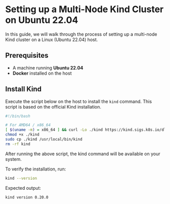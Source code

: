 # Setting up a Multi-Node Kind Cluster on Ubuntu 22.04

In this guide, we will walk through the process of setting up a multi-node Kind cluster on a Linux (Ubuntu 22.04) host.

## Prerequisites

- A machine running **Ubuntu 22.04**
- **Docker** installed on the host

## Install Kind

Execute the script below on the host to install the `kind` command. This script is based on the official Kind installation.

```bash
#!/bin/bash

# For AMD64 / x86_64
[ $(uname -m) = x86_64 ] && curl -Lo ./kind https://kind.sigs.k8s.io/dl/v0.20.0/kind-linux-amd64
chmod +x ./kind
sudo cp ./kind /usr/local/bin/kind
rm -rf kind
```
After running the above script, the kind command will be available on your system.

To verify the installation, run:
```bash
kind --version
```
Expected output:
```bash
kind version 0.20.0

